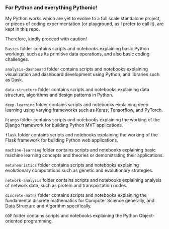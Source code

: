 ### For Python and everything Pythonic!

My Python works which are yet to evolve to a full scale standalone project, or pieces of coding experimentation (or playground, as I prefer to call it), are kept in this repo. 

Therefore, kindly proceed with caution!

`Basics` folder contains scripts and notebooks explaining basic Python workings, such as its primitive data operations, and also basic coding challenges.

`analysis-dashboard` folder contains scripts and notebooks explaining visualization and dashboard development using Python, and libraries such as Dask.

`data-structure` folder contains scripts and notebooks explaining data structure, algorithms and design patterns in Python.

`deep-learning` folder contains scripts and notebooks explaining deep learning using varying frameworks such as Keras, Tensorflow, and PyTorch.

`Django` folder contains scripts and notebooks explaining the working of the Django framework for building Python MVT applications.

`flask` folder contains scripts and notebooks explaining the working of the Flask framework for building Python web applications.

`machine-learning` folder contains scripts and notebooks explaining basic machine learning concepts and theories or demonstrating their applications.

`metaheuristics` folder contains scripts and notebooks explaining evolutionary computations such as genetic and evolutionary strategies.

`network-analysis` folder contains scripts and notebooks explaining analysis of network data, such as protein and transportation nodes.

`discrete-maths` folder contains scripts and notebooks explaining the fundamental discrete mathematics for Computer Science generally, and Data Structure and Algorithm specifically.

`OOP` folder contains scripts and notebooks explaining the Python Object-oriented programming.

